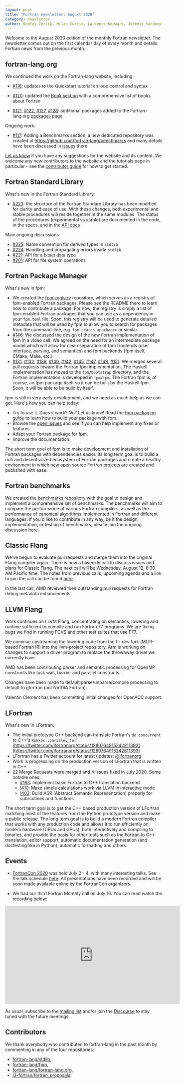 ```yaml
---
layout: post
title: "Fortran newsletter: August 2020"
category: newsletter
author: Ondřej Čertík, Milan Curcic, Laurence Kedward, Jérémie Vandenplas, Arjen Markus and Gary Klimowicz
---
```


Welcome to the August 2020 edition of the monthly Fortran newsletter.
The newsletter comes out on the first calendar day of every month
and details Fortran news from the previous month.

<ul id="page-nav"></ul>

## fortran-lang.org

We continued the work on the Fortran-lang website, including:

* [#116](https://github.com/fortran-lang/fortran-lang.org/pull/116): updates to the Quickstart tutorial on loop control and syntax

* [#120](https://github.com/fortran-lang/fortran-lang.org/pull/120): updated the
  [Book section](https://fortran-lang.org/learn/) with a comprehensive list of
  books about Fortran

* [#121](https://github.com/fortran-lang/fortran-lang.org/pull/121), [#122](https://github.com/fortran-lang/fortran-lang.org/pull/122), [#127](https://github.com/fortran-lang/fortran-lang.org/pull/127), [#128](https://github.com/fortran-lang/fortran-lang.org/pull/128): additional packages added to the Fortran-lang.org [packages](https://fortran-lang.org/packages) page
  
Ongoing work:

* [#117](https://github.com/fortran-lang/fortran-lang.org/issues/117): Adding a
  Benchmarks section, a new dedicated repository was created at
  https://github.com/fortran-lang/benchmarks and many details have been
  discussed in [issues](https://github.com/fortran-lang/benchmarks/issues) there



[Let us know](https://github.com/fortran-lang/fortran-lang.org/issues) if you have any suggestions for the website and its content.
We welcome any new contributors to the website and the tutorials page in particular - see the [contributor guide](https://github.com/fortran-lang/fortran-lang.org/blob/HEAD/CONTRIBUTING.md) for how to get started.


## Fortran Standard Library

What's new in the Fortran Standard Library:
* [#223](https://github.com/fortran-lang/stdlib/pull/223): the structure of the Fortran Standard Library has been modified for clarity and ease of use. With these changes, both experimental and stable procedures will reside together in the same modules. The status of the procedures (experimental vs stable) are documented in the code, in the specs, and in the [API docs](https://stdlib.fortran-lang.org/)

Main ongoing discussions:
* [#225](https://github.com/fortran-lang/stdlib/issues/225): Name convention for derived types in `stdlib`
* [#224](https://github.com/fortran-lang/stdlib/issues/224): Handling and propagating errors inside `stdlib`
* [#221](https://github.com/fortran-lang/stdlib/issues/221): API for a bitset data type
* [#201](https://github.com/fortran-lang/stdlib/issues/201): API for file system operations

## Fortran Package Manager

What's new in fpm:
* We created the [fpm-registry](https://github.com/fortran-lang/fpm-registry) repository,
which serves as a registry of fpm-enabled Fortran packages.
Please see the README there to learn how to contribute a package.
For now, the registry is simply a list of fpm-enabled Fortran packages that you can use as a dependency in your `fpm.toml` file.
Soon, this registry will be used to generate detailed metadata that will be used by fpm to allow you to search for packages from the command-line, e.g. `fpm search <package>` or similar.
* [#146](https://github.com/fortran-lang/fpm/issues/146): We discussed the design of the new Fortran implementation of fpm in a video call. We agreed on the need for an intermediate package model which will allow for clean separation of fpm frontends (user interface, parsing, and semantics) and fpm backends (fpm itself, CMake, Make, etc.).
* [#131](https://github.com/fortran-lang/fpm/pull/131),
[#132](https://github.com/fortran-lang/fpm/pull/132),
[#139](https://github.com/fortran-lang/fpm/pull/139),
[#140](https://github.com/fortran-lang/fpm/pull/140),
[#142](https://github.com/fortran-lang/fpm/pull/142),
[#145](https://github.com/fortran-lang/fpm/pull/145),
[#147](https://github.com/fortran-lang/fpm/pull/147),
[#148](https://github.com/fortran-lang/fpm/pull/148),
[#151](https://github.com/fortran-lang/fpm/pull/151):
We merged several pull requests toward the Fortran fpm implementation. The Haskell implementation has moved to the `fpm/bootstrap` directory, and the Fortran implementation is developed in `fpm/fpm`. The Fortran fpm is, of course, an fpm package itself so it can be built by the Haskell fpm. Soon, it will be able to be build by itself. 

fpm is still in very early development, and we need as much help as we can get.
Here's how you can help today:

* Try to use it. Does it work? No? Let us know! Read the [fpm packaging guide](https://github.com/fortran-lang/fpm/blob/HEAD/PACKAGING.md) to learn how to build your package with fpm.
* Browse the [open issues](https://github.com/fortran-lang/fpm/issues) and see if you can help implement any fixes or features.
* Adapt your Fortran package for fpm.
* Improve the documentation.

The short term goal of fpm is to make development and installation of Fortran packages with dependencies easier.
Its long term goal is to build a rich and decentralized ecosystem of Fortran packages and create a healthy
environment in which new open source Fortran projects are created and published with ease.

##  Fortran benchmarks

We created the [benchmarks repository](https://github.com/fortran-lang/benchmarks) with the goal to design and implement a comprehensive set of benchmarks.
The benchmarks will aim to compare the performance of various Fortran compilers, as well as the performance of canonical algorithms implemented in Fortran and different languages.
If you'd like to contribute in any way, be it the design, implementation, or testing of benchmarks, please join the ongoing discussion [here](https://github.com/fortran-lang/benchmarks/issues).

## Classic Flang

We've begun to evaluate pull requests and merge them into the original Flang
compiler again. There is now a biweekly call to discuss issues and plans for
Classic Flang. The next call will be Wednesday, August 12, 8:30 AM Pacific time.
The notes from previous calls, upcoming agenda and a link to join the call can
be found [here](https://docs.google.com/document/d/1-OuiKx4d7O6eLEJDBDKSRnSiUO2rgRR-c2Ga4AkrzOI).

In the last call, AMD reviewed their outstanding pull requests for Fortran debug
metadata enhancements.

## LLVM Flang

Work continues on LLVM Flang, concentrating on semantics, lowering and runtime
sufficient to compile and run Fortran 77 programs. We are fixing bugs we find in
running FCVS and other test suites that use F77.

We cominue upstreaming the lowering code from the fir-dev fork (MLIR-based
Fortran IR) into the llvm-project repository. Arm is working on changes to
support a driver program to replace the throwaway driver we currently have.

AMD has been contributing parser and semantic processing for OpenMP constructs
like task wait, barrier and parallel constructs.

Changes have been made to default parse/unparse/compile processing to default to
gfortran (not NVIDIA Fortran).

Valentin Clement has been committing initial changes for OpenACC support.


## LFortran

What's new in LFortran:

* The initial prototype C++ backend can translate Fortran's `do concurrent` to C++'s `Kokkos::parallel_for`: [https://twitter.com/lfortranorg/status/1280764915242811393](https://twitter.com/lfortranorg/status/1280764915242811393)
* LFortran has a Twitter account for latest updates: [@lfortranorg](https://twitter.com/lfortranorg)
* Work is progressing on the production version of LFortran that is written in C++
* 22 Merge Requests were merged and 4 issues fixed in July 2020. Some notable ones:
  * [#163](https://gitlab.com/lfortran/lfortran/-/issues/163): Implement basic Fortran to C++ translation backend
  * [!410](https://gitlab.com/lfortran/lfortran/-/merge_requests/410): Make simple calculations work via LLVM in interactive mode
  * [!402](https://gitlab.com/lfortran/lfortran/-/merge_requests/402): Build ASR (Abstract Semantic Representation) properly for subroutines and functions

The short term goal is to get the C++ based production version of LFortran
matching most of the features from the Python prototype version and make a
public release. The long term goal is to build a modern Fortran compiler that
works with any production code and allows it to run efficiently on modern
hardware (CPUs and GPUs), both interactively and compiling to binaries, and
provide the basis for other tools such as the Fortran to C++ translation, editor
support, automatic documentation generation (and doctesting like in Python),
automatic formatting and others.

## Events

* [FortranCon 2020](https://tcevents.chem.uzh.ch/event/12) was held July 2 - 4.
with many interesting talks.
See the talk schedule
[here](https://tcevents.chem.uzh.ch/event/12/timetable/#20200702.detailed).
All presentations have been recorded and will be soon made available online by the FortranCon organizers.

* We had our third Fortran Monthly call on July 16.
You can read watch the recording below:

<iframe width="560" height="315" src="https://www.youtube-nocookie.com/embed/_ojLReFvjbs" frameborder="0" allow="accelerometer; autoplay; encrypted-media; gyroscope; picture-in-picture" allowfullscreen></iframe>

As usual, subscribe to the [mailing list](https://groups.io/g/fortran-lang) and/or
join the [Discourse](https://fortran-lang.discourse.group) to stay tuned with the future meetings.


## Contributors

We thank everybody who contributed to fortran-lang in the past month by
commenting in any of the four repositories:

* [fortran-lang/stdlib](https://github.com/fortran-lang/stdlib),
* [fortran-lang/fpm](https://github.com/fortran-lang/fpm),
* [fortran-lang/fortran-lang.org](https://github.com/fortran-lang/fortran-lang.org),
* [j3-fortran/fortran_proposals](https://github.com/j3-fortran/fortran_proposals):



<div id="gh-contributors" data-startdate="July 01 2020" data-enddate="July 31 2020" height="500px"></div>
